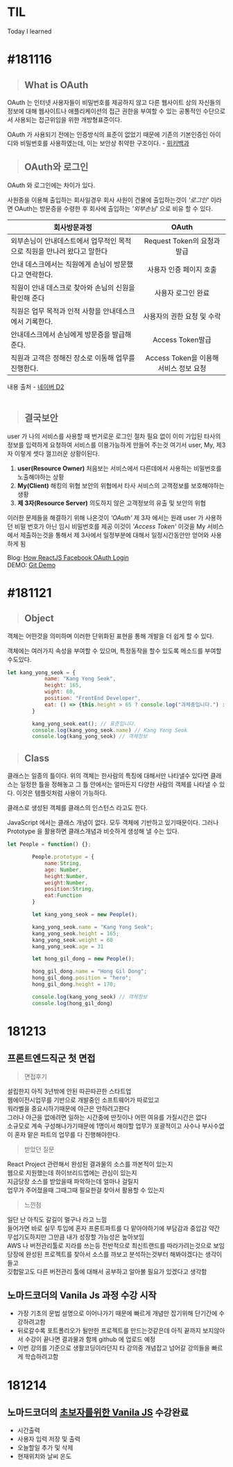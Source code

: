 # TIL
Today I learned

#181116
=========

> ## What is OAuth

OAuth 는 인터넷 사용자들이 비밀번호를 제공하지 않고 다른 웹사이트 상의 자신들의 정보에 대해 웹사이트나 애플리케이션의 접근 권한을 부여할 수 있는 공통적인 수단으로서 사용되는 접근위임을 위한 개방형표준이다.

OAuth 가 사용되기 전에는 인증방식의 표준이 없었기 때문에 기존의 기본인증인 아이디와 비밀번호를 사용하였는데, 이는 보안상 취약한 구조이다. - [위키백과](https://ko.wikipedia.org/wiki/OAuth)

> ## OAuth와 로그인

OAuth 와 로그인에는 차이가 있다.

사원증을 이용해 출입하는 회사일경우 회사 사원이 건물에 출입하는것이 *'로그인'* 이라면 OAuth는 방문증을 수령한 후 회사에 출입하는 *'외부손님'* 으로 비유 할 수 있다.

| 회사방문과정        | OAuth           |
| ------------- |:-------------:|
| 외부손님이 안내데스트에서 업무적인 목적으로 직원을 만나러 왔다고 말한다      | Request Token의 요청과 발급 |
| 안내 데스크에서는 직원에게 손님이 방문했다고 연락한다.      | 사용자 인증 페이지 호출      | 
| 직원이 안내 데스크로 찾아와 손님의 신원을 확인해 준다 | 사용자 로그인 완료      |
| 직원은 업무 목적과 인적 사항을 안내데스크에서 기록한다. | 사용자의 권한 요청 및 수락      |
| 안내데스크에서 손님에게 방문증을 발급해준다. | Access Token발급      |
| 직원과 고객은 정해진 장소로 이동해 업무를 진행한다. | Access Token을 이용해 서비스 정보 요청      |

내용 출처 - [네이버 D2](https://d2.naver.com/helloworld/24942)
<br/><br/>

> ## 결국보안
user 가 나의 서비스를 사용할 때 번거로운 로그인 절차 필요 없이 이미 가입된 타사의 정보를 입력하게 요청하여 서비스를 이용가능하게 만들어 주는것 여기서 user, My, 제3자 이렇게 셋다 껄끄러운 상황이된다.
1. **user(Resource Owner)** 처음보는 서비스에서 다른데에서 사용하는 비밀번호를 노출해야하는 상황
2. **My(Client)** 해킹의 위협 보안의 위협에서 타사 서비스의 고객정보를 보호해야하는 생황
3. **제 3자(Resource Server)** 의도하지 않은 고객정보의 유출 및 보안의 위협

이러한 문제들을 해결하기 위해 나온것이 *'OAuth'* 제 3자 에서는 원래 user 가 사용하던 비밀 번호가 아닌 임시 비밀번호를 제공 이것이 *'Access Token'* 이것을 My 서비스에서 제출하는것을 통해서 제 3사에서 일정부분에 대해서 일정시간동안만 얻어와 사용하게 됨
<br/>

Blog: [How ReactJS Facebook OAuth Login](http://code-reading.tistory.com/65)<br/>
DEMO: [Git Demo](https://kangyongseok.github.io/Facebook-Login/)



#181121
=============
> ## Object
객체는 어떤것을 의미하며 이러한 단위화된 표현을 통해 개발을 더 쉽게 할 수 있다.

객체에는 여러가지 속성을 부여할 수 있으며, 특정동작을 할수 있도록 메소드를 부여할 수도있다.

```javascript
let kang_yong_seok = {
            name: "Kang Yong Seok",
            height: 165,
            wight: 60,
            position: "FrontEnd Developer",
            eat: () => {this.height > 65 ? console.log("과체중입니다.") : console.log("표준입니다.")}
        }

        kang_yong_seok.eat(); // 표준입니다.
        console.log(kang_yong_seok.name) // Kang Yong Seok
        console.log(kang_yong_seok) // 객체정보
```

> ## Class
클래스는 일종의 틀이다. 위의 객체는 한사람의 특징에 대해서만 나타낼수 있다면 클래스는 일정한 틀을 정해놓고 그 틀 안에서는 얼마든지 다양한 사람의 객체를 나타낼 수 있다. 이것은 템플릿처럼 사용이 가능하다.

클래스로 생성된 객체를 클래스의 인스턴스 라고도 한다.

JavaScript 에서는 클래스 개념이 없다. 모두 객체에 기반하고 있기때문이다. 그러나 Prototype 을 활용하면 클래스개념과 비슷하게 생성해 낼 수는 있다.

```javascript
let People = function() {};

        People.prototype = {
            name:String,
            age: Number,
            height:Number,
            weight:Number,
            position:String,
            eat:Function
        }

        let kang_yong_seok = new People();

        kang_yong_seok.name = "Kang Yong Seok";
        kang_yong_seok.height = 165;
        kang_yong_seok.weight = 60
        kang_yong_seok.age = 31

        let hong_gil_dong = new People();

        hong_gil_dong.name = "Hong Gil Dong";
        hong_gil_dong.position = "hero";
        hong_gil_dong.height = 170;

        console.log(kang_yong_seok) // 객체정보
        console.log(hong_gil_dong) 
```

# 181213 

## 프론트엔드직군 첫 면접



> 면접후기

설립한지 아직 3년밖에 안된 따끈따끈한 스타트업<br/>
웹에이전시업무를 기반으로 개발중인 소프트웨어가 따로있고<br/>
워라벨을 중요시하기때문에 야근은 안하려고한다<br/>
그러나 야근을 없애려면 일하는 시간중에 딴짓이나 어떤 여유를 가질시간은 없다<br/>
소규모로 계속 구성해나가기때문에 1명이서 해야할 업무가 포괄적이고 사수나 부사수없이 
혼자 맡은 파트의 업무를 다 진행해야한다.

> 받았던 질문

React Project 관련해서 완성된 결과물의 소스를 까본적이 있는지<br/>
웹으로 지원했는데 하이브리드앱에는 관심이 있는지<br/>
지금당장 소스를 받았을때 파악하는데 얼마나 걸릴지<br/>
업무가 주어졌을때 그때그때 필요한걸 찾아서 활용할 수 있는지<br/>


> 느낀점

일단 난 아직도 갈길이 멀구나 라고 느낌<br/>
들어가면 바로 실무 투입에 혼자 프론트파트를 다 맡아야하기에
부담감과 중압감 약간 무섭기도하지만 그만큼 내가 성장할 가능성은 높아보임<br/>
AWS 나 버전관리툴로 지라를 쓰는등 전반적으로 최신트랜드를 따라가려는것으로 보임<br/>
당장에 완성된 프로젝트를 찾아서 소스를 까보고 분석하는것부터 해봐야겠다는 생각이 들고<br/>
깃헙말고도 다른 버전관리 툴에 대해서 공부하고 알아볼 필요가 있겠다고 생각함


## 노마드코더의 Vanila Js 과정 수강 시작
* 가장 기초의 문법 설명으로 이어나가기 때문에 빠르게 개념만 잡기위해 단기간에 수강하려고함
* 뒤로갈수록 포트폴리오가 될만한 프로젝트를 만드는것같은데 아직 끝까지 보지않아서 수강이 끝나면 결과물과 함께 github 에 업로드 예정
* 이번 강의를 기준으로 생활코딩이라던지 타 강의중 개념잡고 넘어갈 강의들을 빠르게 학습하려고함

# 181214

## 노마드코더의 [초보자를위한 Vanila JS](https://academy.nomadcoders.co/courses/enrolled/435558) 수강완료

* 시간출력
* 사용자 입력 저장 및 출력
* 오늘할일 추가 및 삭제
* 현재위치와 날씨 온도 

